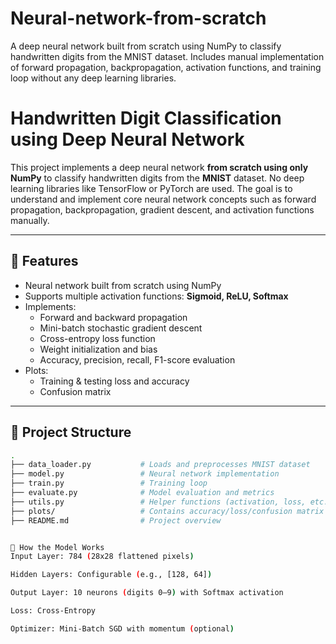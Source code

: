 # Neural-network-from-scratch
A deep neural network built from scratch using NumPy to classify handwritten digits from the MNIST dataset. Includes manual implementation of forward propagation, backpropagation, activation functions, and training loop without any deep learning libraries.

# Handwritten Digit Classification using Deep Neural Network

This project implements a deep neural network **from scratch using only NumPy** to classify handwritten digits from the **MNIST** dataset. No deep learning libraries like TensorFlow or PyTorch are used. The goal is to understand and implement core neural network concepts such as forward propagation, backpropagation, gradient descent, and activation functions manually.

---

## 🔧 Features

- Neural network built from scratch using NumPy
- Supports multiple activation functions: **Sigmoid, ReLU, Softmax**
- Implements:
  - Forward and backward propagation
  - Mini-batch stochastic gradient descent
  - Cross-entropy loss function
  - Weight initialization and bias
  - Accuracy, precision, recall, F1-score evaluation
- Plots:
  - Training & testing loss and accuracy
  - Confusion matrix

---

## 📁 Project Structure

```bash
.
├── data_loader.py           # Loads and preprocesses MNIST dataset
├── model.py                 # Neural network implementation
├── train.py                 # Training loop
├── evaluate.py              # Model evaluation and metrics
├── utils.py                 # Helper functions (activation, loss, etc.)
├── plots/                   # Contains accuracy/loss/confusion matrix plots
├── README.md                # Project overview


🧠 How the Model Works
Input Layer: 784 (28x28 flattened pixels)

Hidden Layers: Configurable (e.g., [128, 64])

Output Layer: 10 neurons (digits 0–9) with Softmax activation

Loss: Cross-Entropy

Optimizer: Mini-Batch SGD with momentum (optional)




